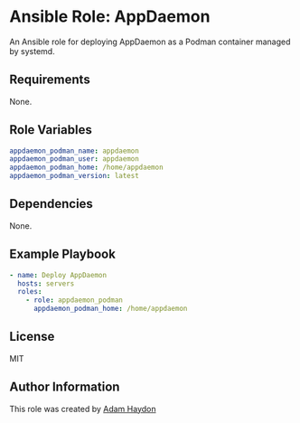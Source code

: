 Ansible Role: AppDaemon
=========

An Ansible role for deploying AppDaemon as a Podman container managed by systemd.

Requirements
------------

None.

Role Variables
--------------

```yaml
appdaemon_podman_name: appdaemon
appdaemon_podman_user: appdaemon
appdaemon_podman_home: /home/appdaemon
appdaemon_podman_version: latest
```

Dependencies
------------

None.

Example Playbook
----------------

```yaml
- name: Deploy AppDaemon
  hosts: servers
  roles:
    - role: appdaemon_podman
      appdaemon_podman_home: /home/appdaemon
```

License
-------

MIT

Author Information
------------------

This role was created by [Adam Haydon](https://github.com/ahaydon)
